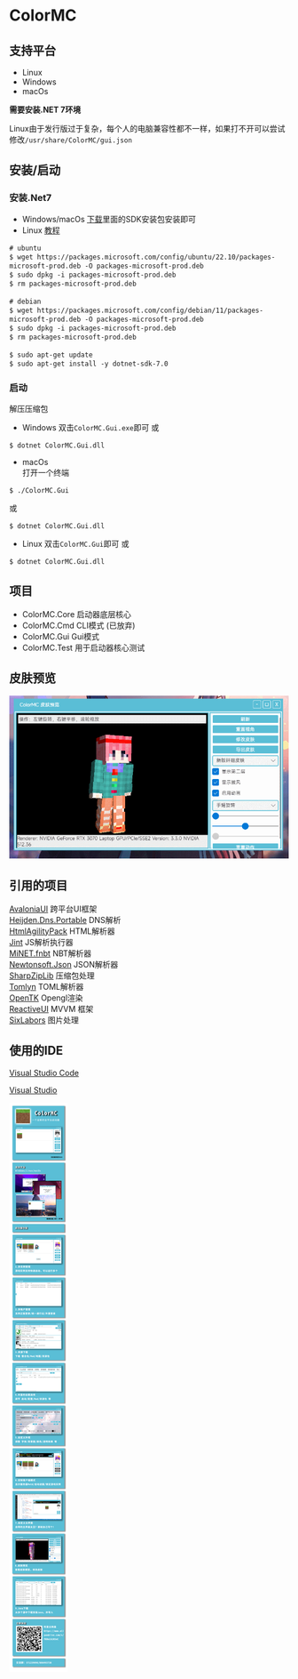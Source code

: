 # ColorMC

## 支持平台
- Linux
- Windows
- macOs

**需要安装.NET 7环境**

Linux由于发行版过于复杂，每个人的电脑兼容性都不一样，如果打不开可以尝试修改`/usr/share/ColorMC/gui.json`

## 安装/启动

### 安装.Net7

- Windows/macOs
[下载](https://dotnet.microsoft.com/zh-cn/download/dotnet/7.0)里面的SDK安装包安装即可
- Linux
[教程](https://learn.microsoft.com/zh-cn/dotnet/core/install/linux?WT.mc_id=dotnet-35129-website)

```
# ubuntu
$ wget https://packages.microsoft.com/config/ubuntu/22.10/packages-microsoft-prod.deb -O packages-microsoft-prod.deb
$ sudo dpkg -i packages-microsoft-prod.deb
$ rm packages-microsoft-prod.deb

# debian
$ wget https://packages.microsoft.com/config/debian/11/packages-microsoft-prod.deb -O packages-microsoft-prod.deb
$ sudo dpkg -i packages-microsoft-prod.deb
$ rm packages-microsoft-prod.deb

$ sudo apt-get update
$ sudo apt-get install -y dotnet-sdk-7.0
```

### 启动

解压压缩包
- Windows
双击`ColorMC.Gui.exe`即可
或
```
$ dotnet ColorMC.Gui.dll
```
- macOs  
打开一个终端
```
$ ./ColorMC.Gui
```
或
```
$ dotnet ColorMC.Gui.dll
```
- Linux
双击`ColorMC.Gui`即可
或
```
$ dotnet ColorMC.Gui.dll
```

## 项目
- ColorMC.Core 启动器底层核心
- ColorMC.Cmd CLI模式 (已放弃)
- ColorMC.Gui Gui模式
- ColorMC.Test 用于启动器核心测试

## 皮肤预览

![](/image/GIF1.gif)  

## 引用的项目

[AvaloniaUI](https://github.com/AvaloniaUI/Avalonia) 跨平台UI框架  
[Heijden.Dns.Portable]() DNS解析  
[HtmlAgilityPack](https://html-agility-pack.net/) HTML解析器  
[Jint](https://github.com/sebastienros/jint) JS解析执行器  
[MiNET.fnbt]() NBT解析器  
[Newtonsoft.Json](https://www.newtonsoft.com/json) JSON解析器  
[SharpZipLib](https://github.com/icsharpcode/SharpZipLib) 压缩包处理  
[Tomlyn](https://github.com/xoofx/Tomlyn) TOML解析器  
[OpenTK](https://opentk.net/) Opengl渲染  
[ReactiveUI](https://github.com/reactiveui/ReactiveUI) MVVM 框架  
[SixLabors](https://sixlabors.com/) 图片处理

## 使用的IDE

[Visual Studio Code](https://code.visualstudio.com/)

[Visual Studio](https://visualstudio.microsoft.com/)

![](/Img/pic.png)